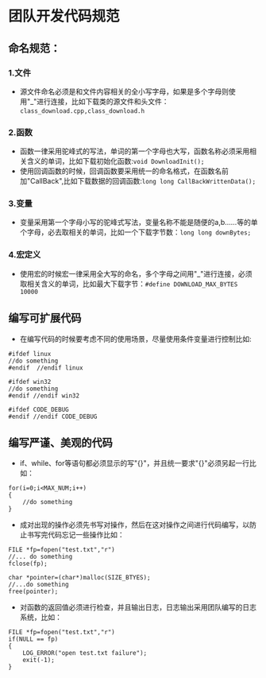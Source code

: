 # 团队开发代码规范
## 命名规范：
### 1.文件
* 源文件命名必须是和文件内容相关的全小写字母，如果是多个字母则使用"_"进行连接，比如下载类的源文件和头文件：`class_download.cpp,class_download.h`
### 2.函数
* 函数一律采用驼峰式的写法，单词的第一个字母也大写，函数名称必须采用相关含义的单词，比如下载初始化函数:`void DownloadInit();`
* 使用回调函数的时候，回调函数要采用统一的命名格式，在函数名前加"CallBack",比如下载数据的回调函数:`long long CallBackWrittenData();`
### 3.变量
* 变量采用第一个字母小写的驼峰式写法，变量名称不能是随便的a,b……等的单个字母，必去取相关的单词，比如一个下载字节数：`long long downBytes;`
### 4.宏定义
* 使用宏的时候宏一律采用全大写的命名，多个字母之间用"_"进行连接，必须取相关含义的单词，比如最大下载字节：`#define DOWNLOAD_MAX_BYTES 10000`
## 编写可扩展代码
* 在编写代码的时候要考虑不同的使用场景，尽量使用条件变量进行控制比如:
```
#ifdef linux
//do something
#endif  //endif linux

#ifdef win32
//do something
#endif //endif win32

#ifdef CODE_DEBUG
#endif //endif CODE_DEBUG
```
## 编写严谨、美观的代码
* if、while、for等语句都必须显示的写"{}"，并且统一要求"{}"必须另起一行比如：
```
for(i=0;i<MAX_NUM;i++)
{
	//do something
}
```
* 成对出现的操作必须先书写对操作，然后在这对操作之间进行代码编写，以防止书写完代码忘记一些操作比如：
```
FILE *fp=fopen("test.txt","r")
//... do something
fclose(fp);

char *pointer=(char*)malloc(SIZE_BTYES);
//...do something
free(pointer);
```
* 对函数的返回值必须进行检查，并且输出日志，日志输出采用团队编写的日志系统，比如：
```
FILE *fp=fopen("test.txt","r")
if(NULL == fp)
{
	LOG_ERROR("open test.txt failure");
	exit(-1);
}
```
